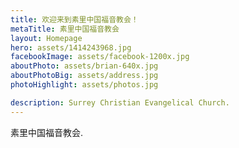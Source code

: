 ```yaml
---
title: 欢迎来到素里中国福音教会！
metaTitle: 素里中国福音教会
layout: Homepage
hero: assets/1414243968.jpg
facebookImage: assets/facebook-1200x.jpg
aboutPhoto: assets/brian-640x.jpg
aboutPhotoBig: assets/address.jpg
photoHighlight: assets/photos.jpg

description: Surrey Christian Evangelical Church.
---
```


素里中国福音教会.
